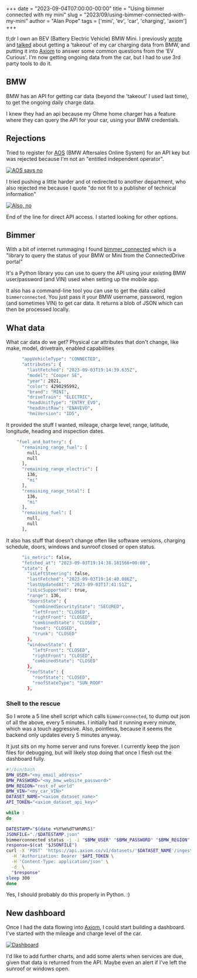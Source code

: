 +++
date = "2023-09-04T07:00:00-00:00"
title = "Using bimmer connected with my mini"
slug = "2023/09/using-bimmer-connected-with-my-mini"
author = "Alan Pope"
tags = ['mini', 'ev', 'car', 'charging', 'axiom']
+++

tl;dr I own an BEV (Battery Electric Vehicle) BMW Mini. I previously [wrote](/blog/2023/08/charting-ev-car-charging/) and [talked](https://linuxmatters.sh/10/) about getting a 'takeout' of my car charging data from BMW, and putting it into [Axiom](https://app.axiom.co/) to answer some common questions from the 'EV Curious'. I'm now getting ongoing data from the car, but I had to use 3rd party tools to do it.

## BMW 

BMW has an API for getting car data (beyond the 'takeout' I used last time), to get the ongoing daily charge data.

I knew they had an api because my Ohme home charger has a feature where they can query the API for your car, using your BMW credentials. 

## Rejections

Tried to register for [AOS](https://aos.bmwgroup.com/web/oss/start) (BMW Aftersales Online System) for an API key but was rejected because I'm not an "entitled independent operator".

[![AOS says no](/blog/images/2023-09-04/aos-says-no.png)](/blog/images/2023-09-04/aos-says-no.png)

I tried pushing a little harder and ot redirected to another department, who also rejected me because I quote "do not fit to a publisher of technical information"

[![Also, no](/blog/images/2023-09-04/also-no.png)](/blog/images/2023-09-04/also-no.png)

End of the line for direct API access. I started looking for other options.

## Bimmer

With a bit of internet rummaging I found [bimmer_connected](https://github.com/bimmerconnected/bimmer_connected) which is a "library to query the status of your BMW or Mini from the ConnectedDrive portal"

It's a Python library you can use to query the API using your existing BMW user/password (and VIN) used when setting up the mobile app.

It also has a command-line tool you can use to get the data called `bimmerconnected`. You just pass it your BMW username, password, region (and sometimes VIN) to get car data. It returns a blob of JSON which can then be processed locally.

## What data

What car data do we get? Physical car attributes that don't change, like make, model, drivetrain, enabled capabilities

```bash
      "appVehicleType": "CONNECTED",
      "attributes": {
        "lastFetched": "2023-09-03T19:14:39.635Z",
        "model": "Cooper SE",
        "year": 2021,
        "color": 4290295992,
        "brand": "MINI",
        "driveTrain": "ELECTRIC",
        "headUnitType": "ENTRY_EVO",
        "headUnitRaw": "ENAVEVO",
        "hmiVersion": "ID5",
```


It provided the stuff I wanted, mileage, charge level, range, latitude, longitude, heading and inspection dates.

```bash
    "fuel_and_battery": {
      "remaining_range_fuel": [
        null,
        null
      ],
      "remaining_range_electric": [
        136,
        "mi"
      ],
      "remaining_range_total": [
        136,
        "mi"
      ],
      "remaining_fuel": [
        null,
        null
      ],
```

It also has stuff that doesn't change often like software versions, charging schedule, doors, windows and sunroof closed or open status.

```bash
      "is_metric": false,
      "fetched_at": "2023-09-03T19:14:38.181566+00:00",
      "state": {
        "isLeftSteering": false,
        "lastFetched": "2023-09-03T19:14:40.086Z",
        "lastUpdatedAt": "2023-09-03T17:41:51Z",
        "isLscSupported": true,
        "range": 136,
        "doorsState": {
          "combinedSecurityState": "SECURED",
          "leftFront": "CLOSED",
          "rightFront": "CLOSED",
          "combinedState": "CLOSED",
          "hood": "CLOSED",
          "trunk": "CLOSED"
        },
        "windowsState": {
          "leftFront": "CLOSED",
          "rightFront": "CLOSED",
          "combinedState": "CLOSED"
        },
        "roofState": {
          "roofState": "CLOSED",
          "roofStateType": "SUN_ROOF"
        },
```


### Shell to the rescue

So I wrote a 5 line shell script which calls `bimmerconnected`, to dump out json of all the above, every 5 minutes. I initially had it running every minute, which was a touch aggressive. Also, pointless, because it seems the backend only updates every 5 minutes anyway. 

It just sits on my home server and runs forever. I currently keep the json files for debugging, but will likely stop doing that once I flesh out the dashboard fully.

```bash
#!/bin/bash
BMW_USER="<my_email_address>"
BMW_PASSWORD="<my_bmw_website_password>"
BMW_REGION="rest_of_world"
BMW_VIN="<my_car_VIN>"
DATASET_NAME="<axiom_dataset_name>"
API_TOKEN="<axiom_dataset_api_key>"

while :
do

DATESTAMP="$(date +%Y%m%dT%H%M%S)"
JSONFILE="./$DATESTAMP.json"
bimmerconnected status -j -i "$BMW_USER" "$BMW_PASSWORD" "$BMW_REGION" | jq . > "$JSONFILE"
response=$(cat "$JSONFILE")
curl -X 'POST' 'https://api.axiom.co/v1/datasets/'$DATASET_NAME'/ingest' \
  -H 'Authorization: Bearer '$API_TOKEN \
  -H 'Content-Type: application/json' \
  -d  \
  "$response" 
sleep 300
done

```

Yes, I should probably do this properly in Python. :)

## New dashboard

Once I had the data flowing into [Axiom](https://app.axiom.co/), I could start building a dashboard. I've started with the mileage and charge level of the car. 

[![Dashboard](/blog/images/2023-09-04/dashboard.png)](/blog/images/2023-09-04/dashboard.png)

I'd like to add further charts, and add some alerts when services are due, given that data is returned from the API. Maybe even an alert if I've left the sunroof or windows open. 
